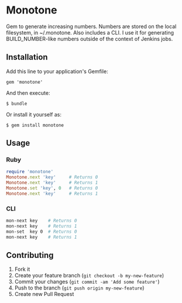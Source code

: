 # Monotone

Gem to generate increasing numbers. Numbers are stored on the local filesystem, in ~/.monotone.
Also includes a CLI. I use it for generating BUILD_NUMBER-like numbers outside of the context of Jenkins jobs.

## Installation

Add this line to your application's Gemfile:

    gem 'monotone'

And then execute:

    $ bundle

Or install it yourself as:

    $ gem install monotone

## Usage
### Ruby
```ruby
require 'monotone'
Monotone.next 'key'     # Returns 0
Monotone.next 'key'     # Returns 1
Monotone.set 'key', 0   # Returns 0
Monotone.next 'key'     # Returns 1
```

### CLI
```bash
mon-next key    # Returns 0
mon-next key    # Returns 1
mon-set  key 0  # Returns 0
mon-next key    # Returns 1
```



## Contributing

1. Fork it
2. Create your feature branch (`git checkout -b my-new-feature`)
3. Commit your changes (`git commit -am 'Add some feature'`)
4. Push to the branch (`git push origin my-new-feature`)
5. Create new Pull Request
